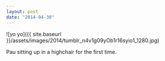 ```yaml
---
layout: post
date: "2014-04-30"
---
```


![yo yo]({{ site.baseurl }}/assets/images/2014/tumblr_n4v1g09yOb1r16syio1_1280.jpg)

Pau sitting up in a highchair for the first time.
